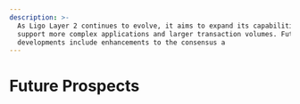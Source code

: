 ```yaml
---
description: >-
  As Ligo Layer 2 continues to evolve, it aims to expand its capabilities to
  support more complex applications and larger transaction volumes. Future
  developments include enhancements to the consensus a
---
```


# Future Prospects

